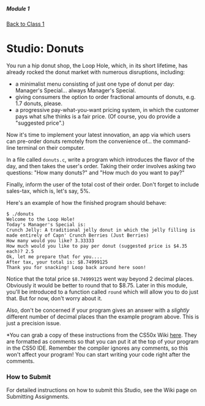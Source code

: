 ##### Module 1

[Back to Class 1](../../class1)

# Studio: Donuts

You run a hip donut shop, the Loop Hole, which, in its short lifetime, has already rocked the donut market with 
numerous disruptions, including:
* a minimalist menu consisting of just one type of donut per day: Manager's Special... always Manager's Special.
* giving consumers the option to order fractional amounts of donuts, e.g. 1.7 donuts, please.
* a progressive pay-what-you-want pricing system, in which the customer pays what s/he thinks is a fair price. (Of
course, you do provide a "suggested price".)

Now it's time to implement your latest innovation, an app via which users can pre-order donuts remotely from the
convenience of... the command-line terminal on their computer.

In a file called `donuts.c`, write a program which introduces the flavor of the day, and then takes
the user's order. Taking their order involves asking two questions: "How many donuts?" and "How much do you want to pay?"

Finally, inform the user of the total cost of their order. Don't forget to include sales-tax, which is, let's say, 5%.

Here's an example of how the finished program should behave:

```
$ ./donuts
Welcome to the Loop Hole!
Today's Manager's Special is:
Crunch Jelly: A traditional jelly donut in which the jelly filling is made entirely of Capn' Crunch Berries (Just Berries)
How many would you like? 3.33333
How much would you like to pay per donut (suggested price is $4.35 each)? 2.5
Ok, let me prepare that for you....
After tax, your total is: $8.74999125
Thank you for snacking! Loop back around here soon!
```

Notice that the total price `$8.74999125` went way beyond 2 decimal places. Obviously it would be better to
round that to $8.75. Later in this module, you'll be introduced to a function called `round` which will allow 
you to do just that. But for now, don't worry about it.

Also, don't be concerned if your program gives an answer with a *slightly* different number of decimal places than the example program above. This is just a precision issue.

*You can grab a copy of these instructions from the CS50x Wiki <a href="../../../../../../../../helpful-resources/modules/module-1.md#class-1-studio-donuts" target="_blank">here</a>.  They are formatted as comments so that you can put it at the top of your program in the CS50 IDE.  Remember the compiler ignores any comments, so this won't affect your program! You can start writing your code right after the comments. 

### How to Submit

For detailed instructions on how to submit this Studio, see the Wiki page on Submitting Assignments.
